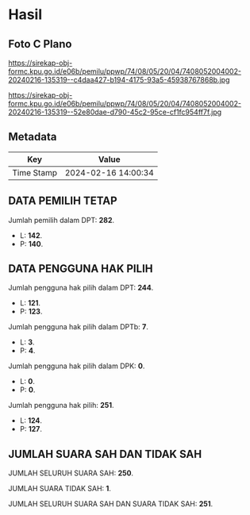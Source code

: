# Hasil

## Foto C Plano

https://sirekap-obj-formc.kpu.go.id/e06b/pemilu/ppwp/74/08/05/20/04/7408052004002-20240216-135319--c4daa427-b194-4175-93a5-45938767868b.jpg

https://sirekap-obj-formc.kpu.go.id/e06b/pemilu/ppwp/74/08/05/20/04/7408052004002-20240216-135319--52e80dae-d790-45c2-95ce-cf1fc954ff7f.jpg


## Metadata

| Key        | Value               |
| ---------- | ------------------- |
| Time Stamp | 2024-02-16 14:00:34 |


## DATA PEMILIH TETAP

Jumlah pemilih dalam DPT: **282**.
 * L: **142**.
 * P: **140**.

## DATA PENGGUNA HAK PILIH

Jumlah pengguna hak pilih dalam DPT: **244**.
 * L: **121**.
 * P: **123**.

Jumlah pengguna hak pilih dalam DPTb: **7**.
 * L: **3**.
 * P: **4**.

Jumlah pengguna hak pilih dalam DPK: **0**.
 * L: **0**.
 * P: **0**.

Jumlah pengguna hak pilih: **251**.
 * L: **124**.
 * P: **127**.

## JUMLAH SUARA SAH DAN TIDAK SAH

JUMLAH SELURUH SUARA SAH: **250**.

JUMLAH SUARA TIDAK SAH: **1**.

JUMLAH SELURUH SUARA SAH DAN SUARA TIDAK SAH: **251**.


